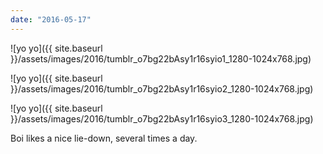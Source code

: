 ```yaml
---
date: "2016-05-17"
---
```


![yo yo]({{ site.baseurl }}/assets/images/2016/tumblr_o7bg22bAsy1r16syio1_1280-1024x768.jpg)

![yo yo]({{ site.baseurl }}/assets/images/2016/tumblr_o7bg22bAsy1r16syio2_1280-1024x768.jpg)

![yo yo]({{ site.baseurl }}/assets/images/2016/tumblr_o7bg22bAsy1r16syio3_1280-1024x768.jpg)

Boi likes a nice lie-down, several times a day.
